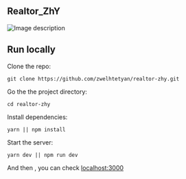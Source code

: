 ## Realtor_ZhY

![Image description](https://dev-to-uploads.s3.amazonaws.com/uploads/articles/7s2jstz0vuig7y61su4z.png)

## Run locally

Clone the repo:
```
git clone https://github.com/zwelhtetyan/realtor-zhy.git
```

Go the the project directory:
```
cd realtor-zhy
```

Install dependencies:
```
yarn || npm install
```

Start the server:
```
yarn dev || npm run dev
```
And then , you can check [localhost:3000](http://localhost:3000)
